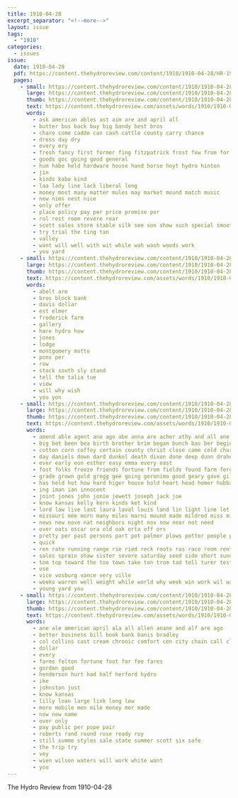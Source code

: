 ```yaml
---
title: 1910-04-28
excerpt_separator: "<!--more-->"
layout: issue
tags:
  - "1910"
categories:
  - issues
issue:
  date: 1910-04-28
  pdf: https://content.thehydroreview.com/content/1910/1910-04-28/HR-1910-04-28.pdf
  pages:
    - small: https://content.thehydroreview.com/content/1910/1910-04-28/small/HR-1910-04-28-01.jpg
      large: https://content.thehydroreview.com/content/1910/1910-04-28/large/HR-1910-04-28-01.jpg
      thumb: https://content.thehydroreview.com/content/1910/1910-04-28/thumbnails/HR-1910-04-28-01.jpg
      text: https://content.thehydroreview.com/assets/words/1910/1910-04-28/HR-1910-04-28-01.txt
      words:
        - ask american ables ast aim are and april all
        - butter bus back buy big bandy best bros
        - charo come caddo can cash cattle county carry chance
        - dress day dry
        - every ery
        - fresh fancy first former fing fitzpatrick frost few from for fruits
        - goods goc going good general
        - hum habe held hardware house hand horse hoyt hydro hinton
        - jin
        - kinds kabo kind
        - laa lady line lack liberal long
        - money most many matter mules may market mound match music
        - new nims nest nice
        - only offer
        - place policy pay per price promise por
        - rol rest room revere rear
        - scott sales store stable silk see son show such special smooth staples sette service still state sale school silks sell
        - try trial the ting tan
        - valley
        - want will well with wit while wah wash woods work
        - you yard
    - small: https://content.thehydroreview.com/content/1910/1910-04-28/small/HR-1910-04-28-02.jpg
      large: https://content.thehydroreview.com/content/1910/1910-04-28/large/HR-1910-04-28-02.jpg
      thumb: https://content.thehydroreview.com/content/1910/1910-04-28/thumbnails/HR-1910-04-28-02.jpg
      text: https://content.thehydroreview.com/assets/words/1910/1910-04-28/HR-1910-04-28-02.txt
      words:
        - abolt are
        - bros block bank
        - davis dollar
        - est elmer
        - frederick farm
        - gallery
        - hare hydro how
        - jones
        - lodge
        - montgomery motto
        - pons per
        - row
        - stock south sly stand
        - tell the talia tue
        - view
        - will why wish
        - you yon
    - small: https://content.thehydroreview.com/content/1910/1910-04-28/small/HR-1910-04-28-03.jpg
      large: https://content.thehydroreview.com/content/1910/1910-04-28/large/HR-1910-04-28-03.jpg
      thumb: https://content.thehydroreview.com/content/1910/1910-04-28/thumbnails/HR-1910-04-28-03.jpg
      text: https://content.thehydroreview.com/assets/words/1910/1910-04-28/HR-1910-04-28-03.txt
      words:
        - amend able agent ano ago abe anna are acher athy and all ane
        - big bet been bea birth brother brim began bunch bas ber begin blackwell best bor buy barn body box but blacksmith bring bows boy butter bay beats bis business block brand
        - cotton corn coffey certain county christ close came cold church care contin city conti cons christian carl colorado chambers chief cash carly cobb chris cream credit cases clinton cleven can come call card cham case court
        - day daniels down dard dunkel death dixon done deep dunn draheim doing days does debate dresser deputy
        - ever early eon esther easy emma every east
        - fost folks freeze friends fortune from fields found farm ferguson ferm for fruit fine friday friend few farmer frost flora forget fall fellows first foot felton
        - grade grown gold gregg gee going geronimo good geary gave gillilan gon guthrie gov goods gard gato gong grass gor
        - has held hot how hard higer house hold heart head homer hubbart her haul horse henke home haskell had hor husband happy human hardware him hand hydro health
        - ing iman ian innocent
        - joint jones john jonie jewett joseph jack joe
        - know kansas kelly kern kinds ket kind
        - lord law live last laura laval louis land lin light line let labor len life lighten loyal long lead lands lines lot lawn lett left
        - missouri mee morn many miles marni mound made mildred miss miks mcneal mcphearson master morning mills market moe manner men maas monday most mer money may mis mar must mighty man mens matter mules macy myers
        - news new nove nat neighbors night nov now near not need
        - over oats oscar ora old oak orta off ors
        - pretty per past persons part pot palmer plows potter people pain price pad pure paper place panama peo proven payment
        - quick
        - ren rate running range rie ried reck roots ras race room renta regular rea round rei reason roll ray rent real reno rather ready
        - sales sprain shaw sister severe saturday seed side short sunday springs store son student state shock soon she stock service sin set stand speaker standard style seem saving ser see sie stiff smile shown sesso saw selling six sine stute strong servi special sale sell sand small shoe school
        - tom top toward the too town take ton trom tad tell turer test ting thi tor trader tender them try trial trip tobe thurs tull taken teacher
        - use
        - vice vosburg vance very ville
        - weeks warren well weight while world why week win work wil waters went worth with weather watch was willis west wish wit woods wile wheat want will
        - young yard you
    - small: https://content.thehydroreview.com/content/1910/1910-04-28/small/HR-1910-04-28-04.jpg
      large: https://content.thehydroreview.com/content/1910/1910-04-28/large/HR-1910-04-28-04.jpg
      thumb: https://content.thehydroreview.com/content/1910/1910-04-28/thumbnails/HR-1910-04-28-04.jpg
      text: https://content.thehydroreview.com/assets/words/1910/1910-04-28/HR-1910-04-28-04.txt
      words:
        - ane ale american april ala all allen anane and alf are ago
        - better business bill book bank banis bradley
        - col collins cast cream chronic comfort cen city chain call clyde cashier
        - dollar
        - every
        - farms felton fortune foot for fee fares
        - gordon good
        - henderson hurt had half herford hydro
        - ike
        - johnston just
        - know kansas
        - lilly loan large link long low
        - more mobile men mile money mor made
        - now new name
        - over only
        - pay public per pope pair
        - roberts rand round rose ready roy
        - still summe styles sale state summer scott six safe
        - the trip try
        - vey
        - wien wilson waters will work white want
        - you
---
```


The Hydro Review from 1910-04-28

<!--more-->

